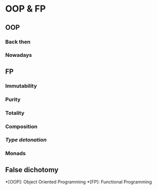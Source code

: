 # OOP & FP

## OOP

### Back then

### Nowadays

## FP

### Immutability

### Purity

### Totality

### Composition

### _Type detonation_

### Monads

## False dichotomy

*[OOP]: Object Oriented Programming
*[FP]: Functional Programming
